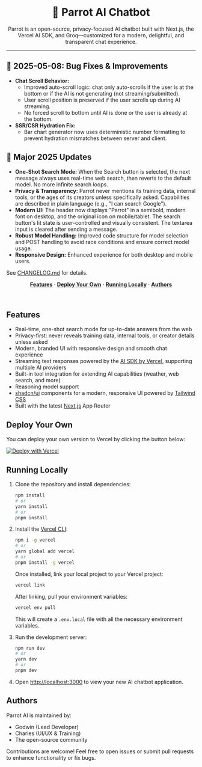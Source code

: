 
<h1 align="center">🦜 Parrot AI Chatbot</h1>

<p align="center">
  Parrot is an open-source, privacy-focused AI chatbot built with Next.js, the Vercel AI SDK, and Groq—customized for a modern, delightful, and transparent chat experience.

---

</p>

## 🚀 2025-05-08: Bug Fixes & Improvements

- **Chat Scroll Behavior:**
  - Improved auto-scroll logic: chat only auto-scrolls if the user is at the bottom or if the AI is not generating (not streaming/submitted).
  - User scroll position is preserved if the user scrolls up during AI streaming.
  - No forced scroll to bottom until AI is done or the user is already at the bottom.
- **SSR/CSR Hydration Fix:**
  - Bar chart generator now uses deterministic number formatting to prevent hydration mismatches between server and client.

## 🚀 Major 2025 Updates

- **One-Shot Search Mode:** When the Search button is selected, the next message always uses real-time web search, then reverts to the default model. No more infinite search loops.
- **Privacy & Transparency:** Parrot never mentions its training data, internal tools, or the ages of its creators unless specifically asked. Capabilities are described in plain language (e.g., "I can search Google").
- **Modern UI:** The header now displays "Parrot" in a semibold, modern font on desktop, and the original icon on mobile/tablet. The search button's lit state is user-controlled and visually consistent. The textarea input is cleared after sending a message.
- **Robust Model Handling:** Improved code structure for model selection and POST handling to avoid race conditions and ensure correct model usage.
- **Responsive Design:** Enhanced experience for both desktop and mobile users.

See [CHANGELOG.md](./CHANGELOG.md) for details.
</p>

<p align="center">
  <a href="#features"><strong>Features</strong></a> ·
  <a href="#deploy-your-own"><strong>Deploy Your Own</strong></a> ·
  <a href="#running-locally"><strong>Running Locally</strong></a> ·
  <a href="#authors"><strong>Authors</strong></a>
</p>
<br/>

## Features

- Real-time, one-shot search mode for up-to-date answers from the web
- Privacy-first: never reveals training data, internal tools, or creator details unless asked
- Modern, branded UI with responsive design and smooth chat experience
- Streaming text responses powered by the [AI SDK by Vercel](https://sdk.vercel.ai/docs), supporting multiple AI providers
- Built-in tool integration for extending AI capabilities (weather, web search, and more)
- Reasoning model support
- [shadcn/ui](https://ui.shadcn.com/) components for a modern, responsive UI powered by [Tailwind CSS](https://tailwindcss.com)
- Built with the latest [Next.js](https://nextjs.org) App Router

## Deploy Your Own

You can deploy your own version to Vercel by clicking the button below:

[![Deploy with Vercel](https://vercel.com/button)](https://vercel.com/new/clone?project-name=Vercel+x+Groq+Chatbot&repository-name=ai-sdk-starter-groq&repository-url=https%3A%2F%2Fgithub.com%2Fvercel-labs%2Fai-sdk-starter-groq&demo-title=Vercel+x+Groq+Chatbot&demo-url=https%3A%2F%2Fai-sdk-starter-groq.labs.vercel.dev%2F&demo-description=A+simple+chatbot+application+built+with+Next.js+that+uses+Groq+via+the+AI+SDK+and+the+Vercel+Marketplace&products=%5B%7B%22type%22%3A%22integration%22%2C%22protocol%22%3A%22ai%22%2C%22productSlug%22%3A%22api-key%22%2C%22integrationSlug%22%3A%22groq%22%7D%5D)

## Running Locally

1. Clone the repository and install dependencies:

   ```bash
   npm install
   # or
   yarn install
   # or
   pnpm install
   ```

2. Install the [Vercel CLI](https://vercel.com/docs/cli):

   ```bash
   npm i -g vercel
   # or
   yarn global add vercel
   # or
   pnpm install -g vercel
   ```

   Once installed, link your local project to your Vercel project:

   ```bash
   vercel link
   ```

   After linking, pull your environment variables:

   ```bash
   vercel env pull
   ```

   This will create a `.env.local` file with all the necessary environment variables.

3. Run the development server:

   ```bash
   npm run dev
   # or
   yarn dev
   # or
   pnpm dev
   ```

4. Open [http://localhost:3000](http://localhost:3000) to view your new AI chatbot application.

## Authors

Parrot AI is maintained by:

- Godwin (Lead Developer)
- Charles (UI/UX & Training)
- The open-source community

Contributions are welcome! Feel free to open issues or submit pull requests to enhance functionality or fix bugs.
